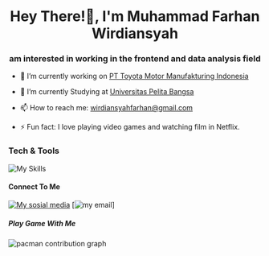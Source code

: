 <h1 align="center">Hey There!👋, I'm Muhammad Farhan Wirdiansyah</h1>
<h3 align="center">am interested in working in the frontend and data analysis field</h3>                                     
      
<!--
**Farhansyah-Dev/Farhansyah-Dev** is a ✨ _special_ ✨ repository because its `README.md` (this file) appears on your GitHub profile.

Here are some ideas to get you started:

- 🔭 I’m currently working on ...
- 🌱 I’m currently learning ...
- 👯 I’m looking to collaborate on ...
- 🤔 I’m looking for help with ...
- 💬 Ask me about ...
- 📫 How to reach me: ...
- 😄 Pronouns: ...
- ⚡ Fun fact: ...
-->

- 🔭 I’m currently working on [PT Toyota Motor Manufakturing Indonesia](https://www.toyota.co.id/)
  
- 🌱 I’m currently Studying at  [Universitas Pelita Bangsa](https://ecampus.pelitabangsa.ac.id/pb/)

- 📫 How to reach me: wirdiansyahfarhan@gmail.com

- ⚡ Fun fact: I love playing video games and watching film in Netflix.

### Tech & Tools
![My Skills](https://skillicons.dev/icons?i=html,css,javascript,python,cpp,php,git,github&perline=50)


#### Connect To Me
[![My sosial media](https://skillicons.dev/icons?i=instagram)](https://instagram.com/farhan.wrdsyh)
[![my email](https://skillicons.dev/icons?i=gmail)]

##### Play Game With Me
<picture>
  <source media="(prefers-color-scheme: dark)" srcset="https://raw.githubusercontent.com/Farhansyah-Dev/Farhansyah-Dev/output/pacman-contribution-graph-dark.svg">
  <source media="(prefers-color-scheme: light)" srcset="https://raw.githubusercontent.com/Farhansyah-Dev/Farhansyah-Dev/output/pacman-contribution-graph.svg">
  <img alt="pacman contribution graph" src="https://raw.githubusercontent.com/Farhansyah-Dev/Farhansyah-Dev/output/pacman-contribution-graph.svg">
</picture>

###

